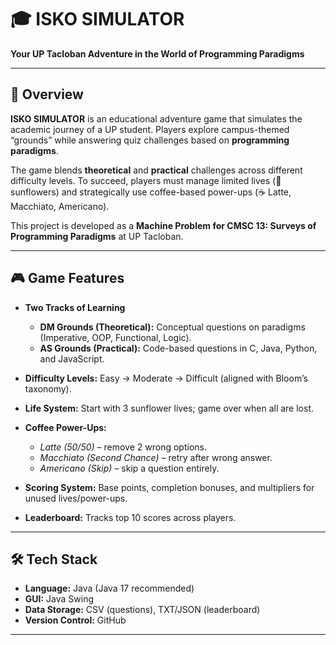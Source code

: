 # 🎓 ISKO SIMULATOR
**Your UP Tacloban Adventure in the World of Programming Paradigms**

---

## 📖 Overview  
**ISKO SIMULATOR** is an educational adventure game that simulates the academic journey of a UP student. Players explore campus-themed “grounds” while answering quiz challenges based on **programming paradigms**.  

The game blends **theoretical** and **practical** challenges across different difficulty levels. To succeed, players must manage limited lives (🌻 sunflowers) and strategically use coffee-based power-ups (☕ Latte, Macchiato, Americano).  

This project is developed as a **Machine Problem for CMSC 13: Surveys of Programming Paradigms** at UP Tacloban.  

---

## 🎮 Game Features  
- **Two Tracks of Learning**  
  - **DM Grounds (Theoretical):** Conceptual questions on paradigms (Imperative, OOP, Functional, Logic).  
  - **AS Grounds (Practical):** Code-based questions in C, Java, Python, and JavaScript.  

- **Difficulty Levels:** Easy → Moderate → Difficult (aligned with Bloom’s taxonomy).  
- **Life System:** Start with 3 sunflower lives; game over when all are lost.  
- **Coffee Power-Ups:**  
  - *Latte (50/50)* – remove 2 wrong options.  
  - *Macchiato (Second Chance)* – retry after wrong answer.  
  - *Americano (Skip)* – skip a question entirely.  
- **Scoring System:** Base points, completion bonuses, and multipliers for unused lives/power-ups.  
- **Leaderboard:** Tracks top 10 scores across players.  

---

## 🛠️ Tech Stack  
- **Language:** Java (Java 17 recommended)  
- **GUI:** Java Swing  
- **Data Storage:** CSV (questions), TXT/JSON (leaderboard)  
- **Version Control:** GitHub  

---
